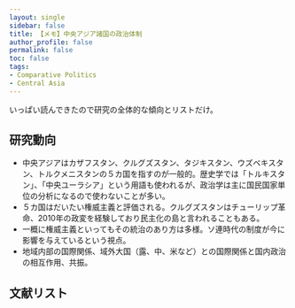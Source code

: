 ```yaml
---
layout: single
sidebar: false
title: 【メモ】中央アジア諸国の政治体制
author_profile: false
permalink: false
toc: false
tags:
- Comparative Politics
- Central Asia
---
```

いっぱい読んできたので研究の全体的な傾向とリストだけ。

## 研究動向
- 中央アジアはカザフスタン、クルグズスタン、タジキスタン、ウズベキスタン、トルクメニスタンの５カ国を指すのが一般的。歴史学では「トルキスタン」、「中央ユーラシア」という用語も使われるが、政治学は主に国民国家単位の分析になるので使わないことが多い。
- ５カ国はだいたい権威主義と評価される。クルグズスタンはチューリップ革命、2010年の政変を経験しており民主化の島と言われることもある。
- 一概に権威主義といってもその統治のあり方は多様。ソ連時代の制度が今に影響を与えているという視点。
- 地域内部の国際関係、域外大国（露、中、米など）との国際関係と国内政治の相互作用、共振。

## 文献リスト